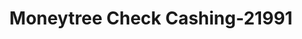 ---
f_zip-code: 98901
f_state-code: WA
title: Moneytree Check Cashing-21991
f_phone: 509-457-6669
f_city-only: Yakima
f_address: 1731 South 1St Street Yakima
f_location-unique-id: '21991'
slug: moneytree-check-cashing-21991
updated-on: '2024-05-30T13:46:58.046Z'
created-on: '2024-05-30T13:36:59.803Z'
published-on: '2024-05-30T13:54:32.469Z'
f_city-state: cms/city/yakima-wa.md
f_company: cms/company/moneytree-check-cashing.md
f_state: cms/state/washington.md
layout: '[payday-loan].html'
tags: payday-loan
---